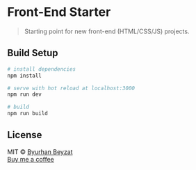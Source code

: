 # Front-End Starter

> Starting point for new front-end (HTML/CSS/JS) projects.

## Build Setup

```bash
# install dependencies
npm install

# serve with hot reload at localhost:3000
npm run dev

# build
npm run build
```

## License
MIT &copy; [Byurhan Beyzat](https://byurhanbeyzat.com/) <br />
[Buy me a coffee](https://ko-fi.com/X7X38NNC)
